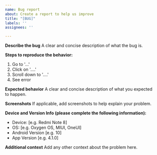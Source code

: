 ```yaml
---
name: Bug report
about: Create a report to help us improve
title: "[BUG]"
labels: ''
assignees: ''

---
```


**Describe the bug**
A clear and concise description of what the bug is.

**Steps to reproduce the behavior:**
1. Go to '...'
2. Click on '....'
3. Scroll down to '....'
4. See error

**Expected behavior**
A clear and concise description of what you expected to happen.

**Screenshots**
If applicable, add screenshots to help explain your problem.


**Device and Version Info (please complete the following information):**
 - Device: [e.g. Redmi Note 8]
 - OS: [e.g. Oxygen OS, MIUI, OneUI]
 - Android Version [e.g. 10]
 - App Version [e.g. 4.1.0]

**Additional context**
Add any other context about the problem here.